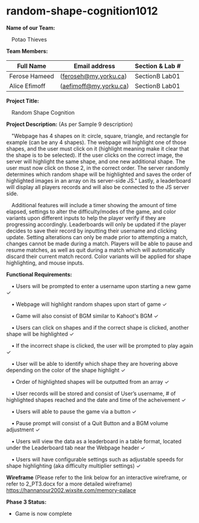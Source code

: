 # random-shape-cognition1012

**Name of our Team:**

 &emsp;Potao Thieves 
  

**Team Members:**

  | Full Name | Email address | Section & Lab # |
  | ------------- | ----------------------| -------------- |
  | Ferose Hameed | (feroseh@my.yorku.ca) | SectionB Lab01 |	
  | Alice Efimoff | (aefimoff@my.yorku.ca) | SectionB Lab01 |

**Project Title:**

&emsp;Random Shape Cognition


**Project Description:** (As per Sample 9 description)

&emsp;"Webpage has 4 shapes on it: circle, square, triangle, and rectangle for example (can be any 4
  shapes). The webpage will highlight one of those shapes, and the user must click on it (highlight
  meaning make it clear that the shape is to be selected). If the user clicks on the correct image,
  the server will highlight the same shape, and one new additional shape. The user must now click
  on those 2, in the correct order. The server randomly determines which random shape will be
  highlighted and saves the order of highlighted images in an array on its server-side JS."
  Lastly, a leaderboard will display all players records and will also be connected to the JS server side. 
  
&emsp;Additional features will include a timer showing the amount of time elapsed, settings to alter the difficulty/modes of the game, 
  and color variants upon different inputs to help the player verify if they are progressing accordingly. Leaderboards will 
  only be updated if the player decides to save their record by inputting their username and clicking update. Setting alterations 
  can only be made prior to attempting a match, changes cannot be made during a match. Players will be able to pause and 
  resume matches, as well as quit during a match which will automatically discard their current match record. Color variants
  will be applied for shape highlighting, and mouse inputs.


**Functional Requirements:**

&emsp;•	Users will be prompted to enter a username upon starting a new game ✓

&emsp;•	Webpage will highlight random shapes upon start of game ✓

&emsp;•	Game will also consist of BGM similar to Kahoot's BGM ✓
  
&emsp;•	Users can click on shapes and if the correct shape is clicked, another shape will be highlighted ✓

&emsp;•	If the incorrect shape is clicked, the user will be prompted to play again ✓

&emsp;•	User will be able to identify which shape they are hovering above depending on the color of the shape highlight ✓

&emsp;•	Order of highlighted shapes will be outputted from an array ✓

&emsp;•	User records will be stored and consist of User’s username, # of highlighted shapes reached and the date and time of the acheivement ✓ 

&emsp;•	Users will able to pause the game via a button ✓

&emsp;• Pause prompt will consist of a Quit Button and a BGM volume adjustment ✓

&emsp;•	Users will view the data as a leaderboard in a table format, located under the Leaderboard tab near the Webpage header ✓

&emsp;•	Users will have configurable settings such as adjustable speeds for shape highlighting (aka difficulty multiplier settings) ✓

**Wireframe**
(Please refer to the link below for an interactive wireframe,
 or refer to 2_PT3.docx for a more detailed wireframe)
https://hannanour2002.wixsite.com/memory-palace


**Phase 3 Status:**
- Game is now complete
